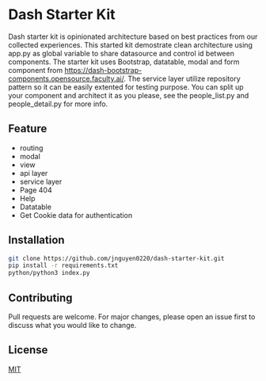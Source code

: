 # Dash Starter Kit

Dash starter kit is opinionated architecture based on best practices from our collected experiences. This started kit demostrate clean architecture using app.py as global variable to share datasource and control id between components. The starter kit uses Bootstrap, datatable, modal and form component from https://dash-bootstrap-components.opensource.faculty.ai/. The service layer utilize repository pattern so it can be easily extented for testing purpose. You can split up your component and architect it as you please, see the people_list.py and people_detail.py for more info.

## Feature
* routing
* modal
* view
* api layer
* service layer
* Page 404
* Help
* Datatable
* Get Cookie data for authentication

## Installation

```bash
git clone https://github.com/jnguyen0220/dash-starter-kit.git
pip install -r requirements.txt 
python/python3 index.py
```
## Contributing
Pull requests are welcome. For major changes, please open an issue first to discuss what you would like to change.

## License
[MIT](https://choosealicense.com/licenses/mit/)